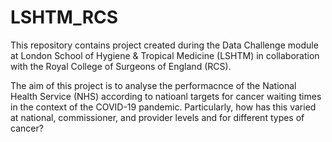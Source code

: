 # LSHTM_RCS
This repository contains project created during the Data Challenge module at London School of Hygiene &amp; Tropical Medicine (LSHTM) in collaboration with the Royal College of Surgeons of England (RCS).

The aim of this project is to analyse the performacnce of the National Health Service (NHS) according to natioanl targets for cancer waiting times in the context of the COVID-19 pandemic. Particularly, how has this varied at national, commissioner, and provider levels and for different types of cancer?

